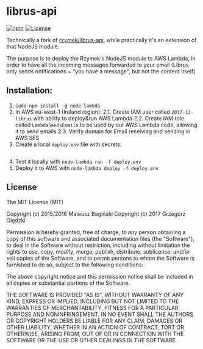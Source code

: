 # librus-api
[![npm](https://img.shields.io/npm/v/librus-api.svg?style=flat)](https://www.npmjs.com/package/librus-api)
[![License](https://img.shields.io/badge/license-MIT-green.svg?style=flat)](http://opensource.org/licenses/MIT)

Technically a fork of
[rzymek/librus-api](https://github.com/rzymek/librus-api), while practically
it's an extension of that NodeJS module.

The purpose is to deploy the Rzymek's NodeJS module to AWS Lambda, in order
to have all the incoming messages forwarded to your email (Librus only sends
notifications ~ "you have a message", but not the content itself)

## Installation:

1. `sudo npm install -g node-lambda`
2. In AWS eu-west-1 (Ireland region):
2.1. Create IAM user called `2017-12-librus` with ability to deploy&run AWS Lambda
2.2. Create IAM role called `LambdaSendsEmails` to be used by our AWS Lambda
code, allowing it to send emails
2.3. Verify domain for Email receiving and sending in AWS SES
3. Create a local `deploy.env` file with secrets:
```
```
4. Test it locally with `node-lambda run -f deploy.env`
5. Deploy it to AWS with `node-lambda deploy -f deploy.env`

## License
The MIT License (MIT)

Copyright (c) 2015/2016 Mateusz Bagiński
Copyright (c) 2017 Grzegorz Olędzki



Permission is hereby granted, free of charge, to any person obtaining a copy of this software and associated documentation files (the "Software"), to deal in the Software without restriction, including without limitation the rights to use, copy, modify, merge, publish, distribute, sublicense, and/or sell copies of the Software, and to permit persons to whom the Software is furnished to do so, subject to the following conditions:

The above copyright notice and this permission notice shall be included in all copies or substantial portions of the Software.

THE SOFTWARE IS PROVIDED "AS IS", WITHOUT WARRANTY OF ANY KIND, EXPRESS OR IMPLIED, INCLUDING BUT NOT LIMITED TO THE WARRANTIES OF MERCHANTABILITY, FITNESS FOR A PARTICULAR PURPOSE AND NONINFRINGEMENT. IN NO EVENT SHALL THE AUTHORS OR COPYRIGHT HOLDERS BE LIABLE FOR ANY CLAIM, DAMAGES OR OTHER LIABILITY, WHETHER IN AN ACTION OF CONTRACT, TORT OR OTHERWISE, ARISING FROM, OUT OF OR IN CONNECTION WITH THE SOFTWARE OR THE USE OR OTHER DEALINGS IN THE SOFTWARE.
